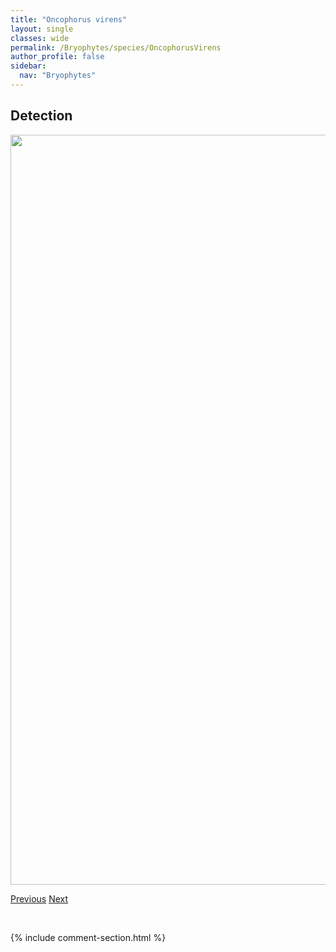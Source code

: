 ```yaml
---
title: "Oncophorus virens"
layout: single
classes: wide
permalink: /Bryophytes/species/OncophorusVirens
author_profile: false
sidebar:
  nav: "Bryophytes"
---
```


<h2>Detection</h2>

<a href="https://drive.google.com/uc?export=view&id=1I5Q5ExeXoAapdiZWfeAHQt9ILeXNCRv3">
<img src="https://drive.google.com/uc?export=view&id=1I5Q5ExeXoAapdiZWfeAHQt9ILeXNCRv3" height = "1200" width = "800">
</a>


<a href="/DevelopmentWebsite/Bryophytes/species/OdontoschismaDenudatum" class="pagination--pager" title="Odontoschisma denudatum">Previous</a> <a href="/DevelopmentWebsite/Bryophytes/species/OreasMartiana" class="pagination--pager" title="Oreas martiana">Next</a>

<p>&nbsp;</p>

{% include comment-section.html %}
